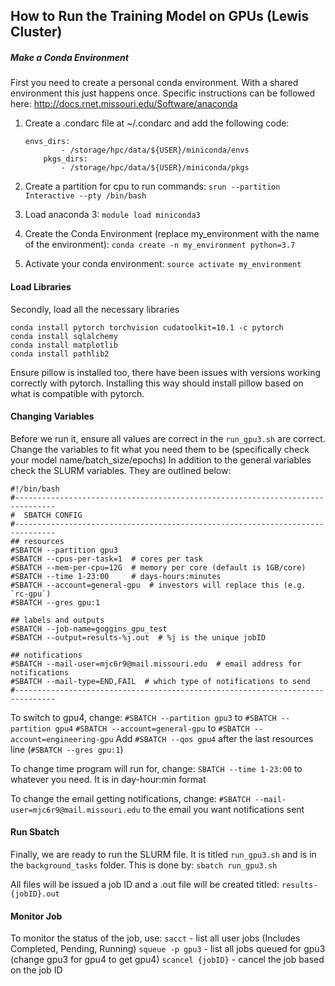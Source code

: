 ## How to Run the Training Model on GPUs (Lewis Cluster)
##### Make a Conda Environment
First you need to create a personal conda environment. With a shared environment this just happens once. Specific instructions can be followed here: http://docs.rnet.missouri.edu/Software/anaconda 
1. Create a .condarc file at ~/.condarc and add the following code:
    ``` 
    envs_dirs:
            - /storage/hpc/data/${USER}/miniconda/envs
        pkgs_dirs:
            - /storage/hpc/data/${USER}/miniconda/pkgs
    ```

2. Create a partition for cpu to run commands:
    `srun --partition Interactive --pty /bin/bash`

3. Load anaconda 3:
    `module load miniconda3`

4. Create the Conda Environment (replace my_environment with the name of the environment):
    `conda create -n my_environment python=3.7`

5. Activate your conda environment:
    `source activate my_environment`

#### Load Libraries
Secondly, load all the necessary libraries
```
conda install pytorch torchvision cudatoolkit=10.1 -c pytorch
conda install sqlalchemy
conda install matplotlib
conda install pathlib2
```
Ensure pillow is installed too, there have been issues with versions working correctly with pytorch. Installing this way should install pillow based on what is compatible with pytorch.

#### Changing Variables
Before we run it, ensure all values are correct in the `run_gpu3.sh` are correct. Change the variables to fit what you need them to be (specifically check your model name/batch_size/epochs) In addition to the general variables check the SLURM variables. They are outlined below:
```
#!/bin/bash
#-------------------------------------------------------------------------------
#  SBATCH CONFIG
#-------------------------------------------------------------------------------
## resources
#SBATCH --partition gpu3
#SBATCH --cpus-per-task=1  # cores per task
#SBATCH --mem-per-cpu=12G  # memory per core (default is 1GB/core)
#SBATCH --time 1-23:00     # days-hours:minutes
#SBATCH --account=general-gpu  # investors will replace this (e.g. `rc-gpu`)
#SBATCH --gres gpu:1

## labels and outputs
#SBATCH --job-name=goggins_gpu_test
#SBATCH --output=results-%j.out  # %j is the unique jobID

## notifications
#SBATCH --mail-user=mjc6r9@mail.missouri.edu  # email address for notifications
#SBATCH --mail-type=END,FAIL  # which type of notifications to send
#-------------------------------------------------------------------------------
```

To switch to gpu4, change:
`#SBATCH --partition gpu3` to `#SBATCH --partition gpu4`
`#SBATCH --account=general-gpu` to `#SBATCH --account=engineering-gpu`
Add `#SBATCH --qos gpu4` after the last resources line (`#SBATCH --gres gpu:1`)

To change time program will run for, change:
`SBATCH --time 1-23:00` to whatever you need. It is in day-hour:min format

To change the email getting notifications, change:
`#SBATCH --mail-user=mjc6r9@mail.missouri.edu` to the email you want notifications sent

#### Run Sbatch
Finally, we are ready to run the SLURM file. It is titled `run_gpu3.sh` and is in the `background_tasks` folder. This is done by:
`sbatch run_gpu3.sh`

All files will be issued a job ID and a .out file will be created titled: `results-{jobID}.out` 

#### Monitor Job
To monitor the status of the job, use:
`sacct` - list all user jobs (Includes Completed, Pending, Running)
`squeue -p gpu3` - list all jobs queued for gpu3 (change gpu3 for gpu4 to get gpu4)
`scancel {jobID}` - cancel the job based on the job ID

